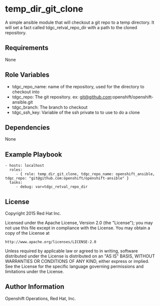 temp_dir_git_clone
==================

A simple ansible module that will checkout a git repo to a temp
directory. It will set a fact called tdgc_retval_repo_dir with a path to
the cloned repository.

Requirements
------------
None

Role Variables
--------------
- tdgc_repo_name: name of the repository, used for the directory to checkout into
- tdgc_repo: The git repository. ex: git@github.com:openshift/openshift-ansible.git
- tdgc_branch: The branch to checkout
- tdgc_ssh_key: Variable of the ssh private to to use to do a clone

Dependencies
------------
None

Example Playbook
----------------

    - hosts: localhost
      roles:
         - { role: temp_dir_git_clone, tdgc_repo_name: openshift_ansible, tdgc_repo: "git@github.com:openshift/openshift-ansible" }
      tasks:
         - debug: var=tdgc_retval_repo_dir

License
-------
Copyright 2015 Red Hat Inc.

Licensed under the Apache License, Version 2.0 (the "License");
you may not use this file except in compliance with the License.
You may obtain a copy of the License at

    http://www.apache.org/licenses/LICENSE-2.0

Unless required by applicable law or agreed to in writing, software
distributed under the License is distributed on an "AS IS" BASIS,
WITHOUT WARRANTIES OR CONDITIONS OF ANY KIND, either express or implied.
See the License for the specific language governing permissions and
limitations under the License.

Author Information
------------------
Openshift Operations, Red Hat, Inc.
